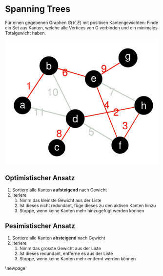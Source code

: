 # Spanning Trees

Für einen gegebenen Graphen $G(V,E)$ mit positiven Kantengewichten:
    Finde ein Set aus Kanten, welche alle Vertices von G verbinden und ein minimales Totalgewicht haben.

![Minimum spanning Tree](images/minimum_spanning_tree.png)

## Optimistischer Ansatz

1. Sortiere alle Kanten **aufsteigend** nach Gewicht
2. Iteriere
   1. Nimm das kleinste Gewicht aus der Liste
   2. Ist dieses nicht redundant, füge dieses zu den aktiven Kanten hinzu
   3. Stoppe, wenn keine Kanten mehr hinzugefügt werden können

## Pesimistischer Ansatz

1. Sortiere alle Kanten **absteigend** nach Gewicht
2. Iteriere
   1. Nimm das grösste Gewicht aus der Liste
   2. Ist dieses redundant, entferne es aus der Liste
   3. Stoppe, wenn keine Kanten mehr entfernt werden können

\newpage